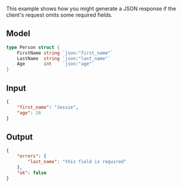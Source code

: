 This example shows how you might generate a JSON response if the client's request omits some required fields.

## Model
```go
type Person struct {
	FirstName string `json:"first_name"`
	LastName  string `json:"last_name"`
	Age       int    `json:"age"`
}
```

## Input
```json
{
    "first_name": "Jessie",
    "age": 26
}
```

## Output
```json
{
    "errors": {
        "last_name": "this field is required"
    },
    "ok": false
}
```